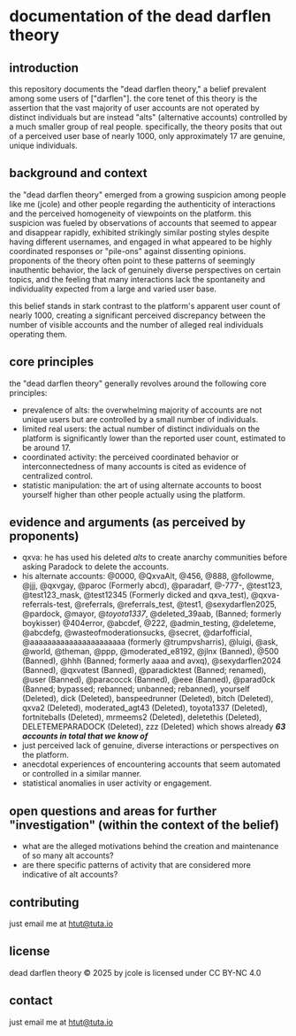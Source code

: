 # documentation of the dead darflen theory

## introduction

this repository documents the "dead darflen theory," a belief prevalent among some users of ["darflen"]. the core tenet of this theory is the assertion that the vast majority of user accounts are not operated by distinct individuals but are instead "alts" (alternative accounts) controlled by a much smaller group of real people. specifically, the theory posits that out of a perceived user base of nearly 1000, only approximately 17 are genuine, unique individuals.

## background and context

the "dead darflen theory" emerged from a growing suspicion among people like me (jcole) and other people regarding the authenticity of interactions and the perceived homogeneity of viewpoints on the platform. this suspicion was fueled by observations of accounts that seemed to appear and disappear rapidly, exhibited strikingly similar posting styles despite having different usernames, and engaged in what appeared to be highly coordinated responses or "pile-ons" against dissenting opinions. proponents of the theory often point to these patterns of seemingly inauthentic behavior, the lack of genuinely diverse perspectives on certain topics, and the feeling that many interactions lack the spontaneity and individuality expected from a large and varied user base.

this belief stands in stark contrast to the platform's apparent user count of nearly 1000, creating a significant perceived discrepancy between the number of visible accounts and the number of alleged real individuals operating them.

## core principles

the "dead darflen theory" generally revolves around the following core principles:

* prevalence of alts: the overwhelming majority of accounts are not unique users but are controlled by a small number of individuals.
* limited real users: the actual number of distinct individuals on the platform is significantly lower than the reported user count, estimated to be around 17.
* coordinated activity: the perceived coordinated behavior or interconnectedness of many accounts is cited as evidence of centralized control.
* statistic manipulation: the art of using alternate accounts to boost yourself higher than other people actually using the platform.

## evidence and arguments (as perceived by proponents)

* qxva: he has used his deleted *alts* to create anarchy communities before asking Paradock to delete the accounts.
* his alternate accounts:
@0000, @QxvaAlt, @456, @888, @followme, @jjj, @qxvgay, @paroc (Formerly abcd), @paradarf, @-777-, @test123, @test123_mask, @test12345 (Formerly dicked and qxva_test), @qxva-referrals-test, @referrals, @referrals_test, @test1, @sexydarflen2025, @pardock, @mayor, @_toyota1337_, @deleted_39aab, (Banned; formerly boykisser) @404error, @abcdef, @222, @admin_testing, @deleteme, @abcdefg, @wasteofmoderationsucks, @secret, @darfofficial, @aaaaaaaaaaaaaaaaaaaaaa (formerly @trumpvsharris), @luigi, @ask, @world, @theman, @ppp, @moderated_e8192, @jlnx (Banned), @500 (Banned), @hhh (Banned; formerly aaaa and avxq), @sexydarflen2024 (Banned), @qxvatest (Banned), @paradicktest (Banned; renamed), @user (Banned), @paracocck (Banned), @eee (Banned), @parad0ck (Banned; bypassed; rebanned; unbanned; rebanned), yourself (Deleted), dick (Deleted), banspeedrunner (Deleted), bitch (Deleted), qxva2 (Deleted), moderated_agt43 (Deleted), toyota1337 (Deleted), fortniteballs (Deleted), mrmeems2 (Deleted), deletethis (Deleted), DELETEMEPARADOCK (Deleted), zzz (Deleted) which shows already ***63 accounts in total that we know of***
* just perceived lack of genuine, diverse interactions or perspectives on the platform.
* anecdotal experiences of encountering accounts that seem automated or controlled in a similar manner.
* statistical anomalies in user activity or engagement.


## open questions and areas for further "investigation" (within the context of the belief)

* what are the alleged motivations behind the creation and maintenance of so many alt accounts?
* are there specific patterns of activity that are considered more indicative of alt accounts?

## contributing

just email me at htut@tuta.io

## license

dead darflen theory © 2025 by jcole is licensed under CC BY-NC 4.0

## contact

just email me at htut@tuta.io
